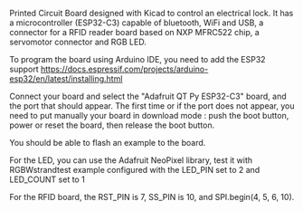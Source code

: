 Printed Circuit Board designed with Kicad to control an electrical lock.
It has a microcontroller (ESP32-C3) capable of bluetooth, WiFi and USB, a connector for a RFID reader board based on NXP MFRC522 chip, a servomotor connector and RGB LED.

To program the board using Arduino IDE, you need to add the ESP32 support https://docs.espressif.com/projects/arduino-esp32/en/latest/installing.html

Connect your board and select the "Adafruit QT Py ESP32-C3" board, and the port that should appear. The first time or if the port does not appear, you need to put manually your board in download mode : push the boot button, power or reset the board, then release the boot button.

You should be able to flash an example to the board.

For the LED, you can use the Adafruit NeoPixel library, test it with RGBWstrandtest example configured with the LED_PIN set to 2 and LED_COUNT set to 1

For the RFID board, the RST_PIN is 7, SS_PIN is 10, and SPI.begin(4, 5, 6, 10).
